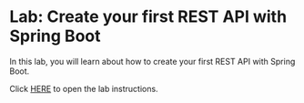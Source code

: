 # Lab: Create your first REST API with Spring Boot #

 In this lab, you will learn about how to create your first REST API with Spring Boot.


Click [HERE](https://cf-courses-data.static.labs.skills.network/NV3GbuK7r7ugN5ndkjNwaQ/Create%20you%20first%20REST%20API%20with%20Spring%20Boot-v1.md.html)
 to open the lab instructions. 